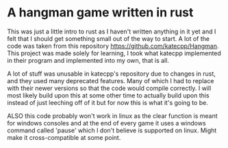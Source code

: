 # A hangman game written in rust

This was just a little intro to rust as I haven't written anything in it yet and I felt that I should get something small out of the way to start.
A lot of the code was taken from this repository https://github.com/katecpp/Hangman. This project was made solely for learning, I took what katecpp implemented in their program and implemented into my own, that is all.

A lot of stuff was unusable in katecpp's repository due to changes in rust, and they used many deprecated features. Many of which I had to replace with their newer versions so that the code would compile correctly. I will most likely build upon this at some other time to actually build upon this instead of just leeching off of it but for now this is what it's going to be.

ALSO this code probably won't work in linux as the clear function is meant for windows consoles and at the end of every game it uses a windows command called 'pause' which I don't believe is supported on linux. Might make it cross-compatible at some point.
